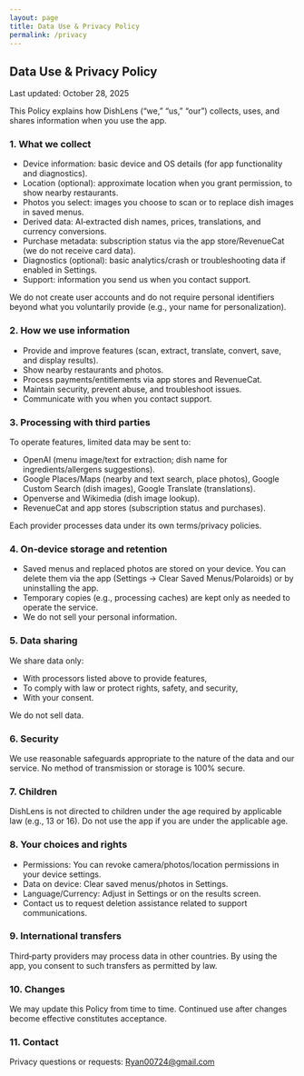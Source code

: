```yaml
---
layout: page
title: Data Use & Privacy Policy
permalink: /privacy
---
```


## Data Use & Privacy Policy
Last updated: October 28, 2025

This Policy explains how DishLens (“we,” “us,” “our”) collects, uses, and shares information when you use the app.

### 1. What we collect
- Device information: basic device and OS details (for app functionality and diagnostics).
- Location (optional): approximate location when you grant permission, to show nearby restaurants.
- Photos you select: images you choose to scan or to replace dish images in saved menus.
- Derived data: AI‑extracted dish names, prices, translations, and currency conversions.
- Purchase metadata: subscription status via the app store/RevenueCat (we do not receive card data).
- Diagnostics (optional): basic analytics/crash or troubleshooting data if enabled in Settings.
- Support: information you send us when you contact support.

We do not create user accounts and do not require personal identifiers beyond what you voluntarily provide (e.g., your name for personalization).

### 2. How we use information
- Provide and improve features (scan, extract, translate, convert, save, and display results).
- Show nearby restaurants and photos.
- Process payments/entitlements via app stores and RevenueCat.
- Maintain security, prevent abuse, and troubleshoot issues.
- Communicate with you when you contact support.

### 3. Processing with third parties
To operate features, limited data may be sent to:
- OpenAI (menu image/text for extraction; dish name for ingredients/allergens suggestions).
- Google Places/Maps (nearby and text search, place photos), Google Custom Search (dish images), Google Translate (translations).
- Openverse and Wikimedia (dish image lookup).
- RevenueCat and app stores (subscription status and purchases).

Each provider processes data under its own terms/privacy policies.

### 4. On‑device storage and retention
- Saved menus and replaced photos are stored on your device. You can delete them via the app (Settings → Clear Saved Menus/Polaroids) or by uninstalling the app.
- Temporary copies (e.g., processing caches) are kept only as needed to operate the service.
- We do not sell your personal information.

### 5. Data sharing
We share data only:
- With processors listed above to provide features,
- To comply with law or protect rights, safety, and security,
- With your consent.

We do not sell data.

### 6. Security
We use reasonable safeguards appropriate to the nature of the data and our service. No method of transmission or storage is 100% secure.

### 7. Children
DishLens is not directed to children under the age required by applicable law (e.g., 13 or 16). Do not use the app if you are under the applicable age.

### 8. Your choices and rights
- Permissions: You can revoke camera/photos/location permissions in your device settings.
- Data on device: Clear saved menus/photos in Settings.
- Language/Currency: Adjust in Settings or on the results screen.
- Contact us to request deletion assistance related to support communications.

### 9. International transfers
Third‑party providers may process data in other countries. By using the app, you consent to such transfers as permitted by law.

### 10. Changes
We may update this Policy from time to time. Continued use after changes become effective constitutes acceptance.

### 11. Contact
Privacy questions or requests: Ryan00724@gmail.com
